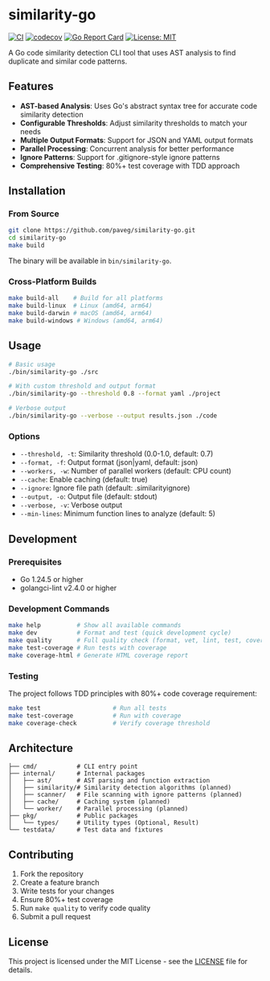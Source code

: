 # similarity-go

[![CI](https://github.com/paveg/similarity-go/workflows/CI/badge.svg)](https://github.com/paveg/similarity-go/actions)
[![codecov](https://codecov.io/gh/paveg/similarity-go/graph/badge.svg?token=IM08X5VLQX)](https://codecov.io/gh/paveg/similarity-go)
[![Go Report Card](https://goreportcard.com/badge/github.com/paveg/similarity-go)](https://goreportcard.com/report/github.com/paveg/similarity-go)
[![License: MIT](https://img.shields.io/badge/License-MIT-yellow.svg)](https://opensource.org/licenses/MIT)

A Go code similarity detection CLI tool that uses AST analysis to find duplicate and similar code patterns.

## Features

- **AST-based Analysis**: Uses Go's abstract syntax tree for accurate code similarity detection
- **Configurable Thresholds**: Adjust similarity thresholds to match your needs
- **Multiple Output Formats**: Support for JSON and YAML output formats
- **Parallel Processing**: Concurrent analysis for better performance
- **Ignore Patterns**: Support for .gitignore-style ignore patterns
- **Comprehensive Testing**: 80%+ test coverage with TDD approach

## Installation

### From Source

```bash
git clone https://github.com/paveg/similarity-go.git
cd similarity-go
make build
```

The binary will be available in `bin/similarity-go`.

### Cross-Platform Builds

```bash
make build-all    # Build for all platforms
make build-linux  # Linux (amd64, arm64)
make build-darwin # macOS (amd64, arm64)
make build-windows # Windows (amd64, arm64)
```

## Usage

```bash
# Basic usage
./bin/similarity-go ./src

# With custom threshold and output format
./bin/similarity-go --threshold 0.8 --format yaml ./project

# Verbose output
./bin/similarity-go --verbose --output results.json ./code
```

### Options

- `--threshold, -t`: Similarity threshold (0.0-1.0, default: 0.7)
- `--format, -f`: Output format (json|yaml, default: json)
- `--workers, -w`: Number of parallel workers (default: CPU count)
- `--cache`: Enable caching (default: true)
- `--ignore`: Ignore file path (default: .similarityignore)
- `--output, -o`: Output file (default: stdout)
- `--verbose, -v`: Verbose output
- `--min-lines`: Minimum function lines to analyze (default: 5)

## Development

### Prerequisites

- Go 1.24.5 or higher
- golangci-lint v2.4.0 or higher

### Development Commands

```bash
make help          # Show all available commands
make dev           # Format and test (quick development cycle)
make quality       # Full quality check (format, vet, lint, test, coverage)
make test-coverage # Run tests with coverage
make coverage-html # Generate HTML coverage report
```

### Testing

The project follows TDD principles with 80%+ code coverage requirement:

```bash
make test                    # Run all tests
make test-coverage           # Run with coverage
make coverage-check          # Verify coverage threshold
```

## Architecture

```
├── cmd/           # CLI entry point
├── internal/      # Internal packages
│   ├── ast/       # AST parsing and function extraction
│   ├── similarity/# Similarity detection algorithms (planned)
│   ├── scanner/   # File scanning with ignore patterns (planned)
│   ├── cache/     # Caching system (planned)
│   └── worker/    # Parallel processing (planned)
├── pkg/           # Public packages
│   └── types/     # Utility types (Optional, Result)
└── testdata/      # Test data and fixtures
```

## Contributing

1. Fork the repository
2. Create a feature branch
3. Write tests for your changes
4. Ensure 80%+ test coverage
5. Run `make quality` to verify code quality
6. Submit a pull request

## License

This project is licensed under the MIT License - see the [LICENSE](LICENSE) file for details.
